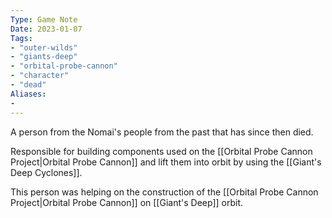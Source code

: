 ```yaml
---
Type: Game Note
Date: 2023-01-07
Tags:
- "outer-wilds"
- "giants-deep"
- "orbital-probe-cannon"
- "character"
- "dead"
Aliases:
- 
---
```

A person from the Nomai's people from the past that has since then died.

Responsible for building components used on the [[Orbital Probe Cannon Project|Orbital Probe Cannon]] and lift them into orbit by using the [[Giant's Deep Cyclones]].

This person was helping on the construction of the [[Orbital Probe Cannon Project|Orbital Probe Cannon]] on [[Giant's Deep]] orbit.